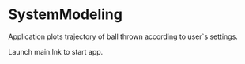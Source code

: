 # SystemModeling

Application plots trajectory of ball thrown according to user`s settings.

Launch main.lnk to start app.
